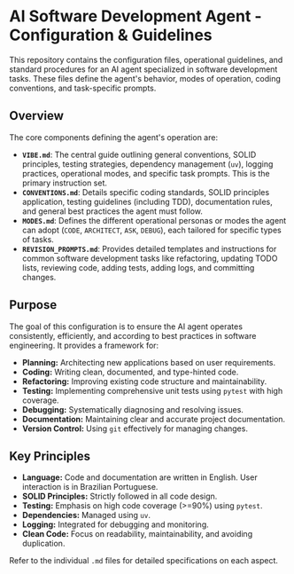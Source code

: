 # AI Software Development Agent - Configuration & Guidelines

This repository contains the configuration files, operational guidelines, and standard procedures for an AI agent specialized in software development tasks. These files define the agent's behavior, modes of operation, coding conventions, and task-specific prompts.

## Overview

The core components defining the agent's operation are:

*   **`VIBE.md`**: The central guide outlining general conventions, SOLID principles, testing strategies, dependency management (`uv`), logging practices, operational modes, and specific task prompts. This is the primary instruction set.
*   **`CONVENTIONS.md`**: Details specific coding standards, SOLID principles application, testing guidelines (including TDD), documentation rules, and general best practices the agent must follow.
*   **`MODES.md`**: Defines the different operational personas or modes the agent can adopt (`CODE`, `ARCHITECT`, `ASK`, `DEBUG`), each tailored for specific types of tasks.
*   **`REVISION_PROMPTS.md`**: Provides detailed templates and instructions for common software development tasks like refactoring, updating TODO lists, reviewing code, adding tests, adding logs, and committing changes.

## Purpose

The goal of this configuration is to ensure the AI agent operates consistently, efficiently, and according to best practices in software engineering. It provides a framework for:

*   **Planning:** Architecting new applications based on user requirements.
*   **Coding:** Writing clean, documented, and type-hinted code.
*   **Refactoring:** Improving existing code structure and maintainability.
*   **Testing:** Implementing comprehensive unit tests using `pytest` with high coverage.
*   **Debugging:** Systematically diagnosing and resolving issues.
*   **Documentation:** Maintaining clear and accurate project documentation.
*   **Version Control:** Using `git` effectively for managing changes.

## Key Principles

*   **Language:** Code and documentation are written in English. User interaction is in Brazilian Portuguese.
*   **SOLID Principles:** Strictly followed in all code design.
*   **Testing:** Emphasis on high code coverage (>=90%) using `pytest`.
*   **Dependencies:** Managed using `uv`.
*   **Logging:** Integrated for debugging and monitoring.
*   **Clean Code:** Focus on readability, maintainability, and avoiding duplication.

Refer to the individual `.md` files for detailed specifications on each aspect.
